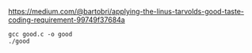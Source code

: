 https://medium.com/@bartobri/applying-the-linus-tarvolds-good-taste-coding-requirement-99749f37684a

```
gcc good.c -o good
./good
```
